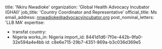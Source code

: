 title: 'Nkiru Nwadioke'
organization: 'Global Health Advocacy Incubator (GHAI)'
job_title: 'Country Coordinator and Representative'
official_title: Ms
email_address: nnwadioke@advocacyincubator.org
post_nominal_letters: 'LLB MA'
expertise:
  - transfat
country:
  - Nigeria
works_in: Nigeria
import_id: 8441d1d6-7f0e-442b-9fa0-32e594a4e4bb
id: c8e6e715-29b7-4351-869a-b3c036d369e5
